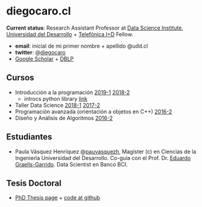 # diegocaro.cl

**Current status**: Research Assistant Professor at [Data Science Institute](http://datascience.udd.cl/), [Universidad del Desarrollo](http://www.udd.cl) + [Telefónica I+D](http://www.tidchile.cl) Fellow.

- **email**: inicial de mi primer nombre + apellido @udd.cl
- **twitter**: @[diegocaro](https://twitter.com/diegocaro)
- [Google Scholar](https://scholar.google.com/citations?user=Yl5fIjkAAAAJ) + [DBLP](https://dblp.org/pers/hd/c/Caro:Diego)

## Cursos
* Introducción a la programación [2019-1](https://github.com/diegocaro/prograudd) [2018-2](https://github.com/diegocaro/prograudd/tree/2018-2/)
  * introcs python library [link](https://github.com/diegocaro/introcs)
* Taller Data Science [2018-1](https://github.com/diegocaro/tallerds) [2017-2](https://github.com/diegocaro/tallerds/tree/2017.2)
* Programación avanzada (orientación a objetos en C++) [2016-2](https://github.com/diegocaro/poo)
* Diseño y Análisis de Algoritmos [2016-2](https://github.com/diegocaro/daa)

## Estudiantes
* Paula Vásquez Henríquez @[pauvasquezh](https://twitter.com/pauvasquezh/), Magíster (c) en Ciencias de la Ingeniería Universidad del Desarrollo. Co-guía con el Prof. Dr. [Eduardo Graells-Garrido](http://datagramas.cl/). Data Scientist en Banco BCI.

## Tesis Doctoral
* [PhD Thesis page](thesis/index.html) + [code at github](https://github.com/diegocaro/temporalgraphs)
